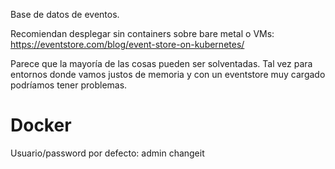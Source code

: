 Base de datos de eventos.


Recomiendan desplegar sin containers sobre bare metal o VMs:
https://eventstore.com/blog/event-store-on-kubernetes/

Parece que la mayoría de las cosas pueden ser solventadas.
Tal vez para entornos donde vamos justos de memoria y con un eventstore muy cargado podríamos tener problemas.


# Docker
Usuario/password por defecto:
admin
changeit
